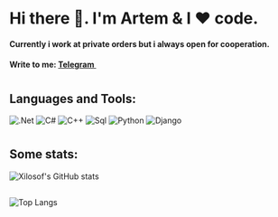 # Hi there 👋. I'm Artem & I ❤️ code.
#### Currently i work at private orders but i always open for cooperation.
#### Write to me: <a href="https://t.me/armless_dvornik">Telegram <img src="https://camo.githubusercontent.com/5c1975da7d9ab735ceb71c57b6c7e48ff3e08ca4/68747470733a2f2f6564656e742e6769746875622e696f2f537570657254696e7949636f6e732f696d616765732f7376672f74656c656772616d2e737667" width="10"></a>
#
## Languages and Tools:
![.Net](https://img.shields.io/badge/-Dotnet-090909?style=for-the-badge&logo=.net&logoColor=yellow)
![C#](https://img.shields.io/badge/-C%23-090909?style=for-the-badge&logo=csharp&logoColor=yellow)
![C++](https://img.shields.io/badge/-C++-090909?style=for-the-badge&logo=C%2b%2b&logoColor=yellow)
![Sql](https://img.shields.io/badge/-PgSql-090909?style=for-the-badge&logo=postgresql&logoColor=yellow)
![Python](https://img.shields.io/badge/-python-090909?style=for-the-badge&logo=Python&logoColor=yellow)
![Django](https://img.shields.io/badge/-Django-090909?style=for-the-badge&logo=Django&logoColor=yellow)
#
## Some stats:
![Xilosof's GitHub stats](https://github-readme-stats-vercel-drab.vercel.app/api?username=Xilosof&show_icons=true&theme=highcontrast&count_private=true)
##
![Top Langs](https://github-readme-stats-vercel-drab.vercel.app/api/top-langs/?username=xilosof&count_private=true&layout=compact&theme=highcontrast)
